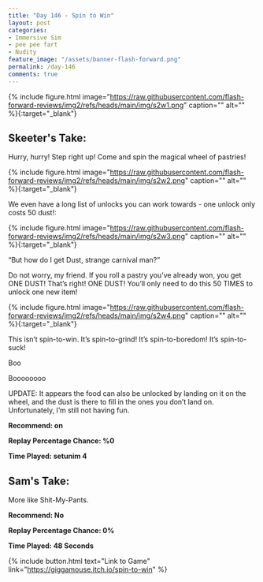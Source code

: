 ```yaml
---
title: "Day 146 - Spin to Win"
layout: post
categories:
- Immersive Sim
- pee pee fart
- Nudity
feature_image: "/assets/banner-flash-forward.png"
permalink: /day-146
comments: true
---
```


{% include figure.html image="https://raw.githubusercontent.com/flash-forward-reviews/img2/refs/heads/main/img/s2w1.png" caption="" alt="" %}{:target="_blank"}

## Skeeter's Take:

Hurry, hurry! Step right up! Come and spin the magical wheel of pastries!

{% include figure.html image="https://raw.githubusercontent.com/flash-forward-reviews/img2/refs/heads/main/img/s2w2.png" caption="" alt="" %}{:target="_blank"}

We even have a long list of unlocks you can work towards - one unlock only costs 50 dust!:

{% include figure.html image="https://raw.githubusercontent.com/flash-forward-reviews/img2/refs/heads/main/img/s2w3.png" caption="" alt="" %}{:target="_blank"}

“But how do I get Dust, strange carnival man?”

Do not worry, my friend. If you roll a pastry you’ve already won, you get ONE DUST! That’s right! ONE DUST! You’ll only need to do this 50 TIMES to unlock one new item!

{% include figure.html image="https://raw.githubusercontent.com/flash-forward-reviews/img2/refs/heads/main/img/s2w4.png" caption="" alt="" %}{:target="_blank"}

This isn’t spin-to-win. It’s spin-to-grind! It’s spin-to-boredom! It’s spin-to-suck!

Boo

Boooooooo

UPDATE: It appears the food can also be unlocked by landing on it on the wheel, and the dust is there to fill in the ones you don’t land on. Unfortunately, I’m still not having fun.

**Recommend: on**

**Replay Percentage Chance: %0**

**Time Played: setunim 4**

## Sam's Take:

More like Shit-My-Pants.

**Recommend: No**

**Replay Percentage Chance: 0%**

**Time Played: 48 Seconds**

{% include button.html text="Link to Game" link="https://giggamouse.itch.io/spin-to-win" %}